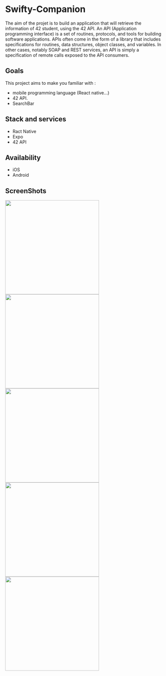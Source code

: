 # Swifty-Companion

The aim of the projet is to build an application that will retrieve the information of 42 student, using the 42 API. An API (Application programming interface) is a set of routines, protocols, and tools for building software applications. APIs often come in the form of a library that includes specifications for routines, data structures, object classes, and variables. In other cases, notably SOAP and REST services, an API is simply a specification of remote calls exposed to the API consumers.

## Goals

This project aims to make you familiar with :

- mobile programming language (React native...)
- 42 API.
- SearchBar

## Stack and services

- Ract Native
- Expo
- 42 API

## Availability

- iOS
- Android

## ScreenShots

<img width="300" src="https://github.com/aerragha/swifty-companion/blob/master/screenshots/1.png" />
<img width="300" src="https://github.com/aerragha/swifty-companion/blob/master/screenshots/2.png" />
<img width="300" src="https://github.com/aerragha/swifty-companion/blob/master/screenshots/3.png" />
<img width="300" src="https://github.com/aerragha/swifty-companion/blob/master/screenshots/4.png" />
<img width="300" src="https://github.com/aerragha/swifty-companion/blob/master/screenshots/5.png" />
